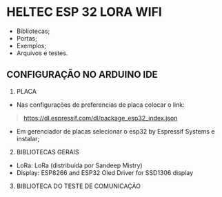 # HELTEC ESP 32 LORA WIFI
* Bibliotecas;
* Portas;
* Exemplos;
* Arquivos e testes.

## CONFIGURAÇÃO NO ARDUINO IDE
1. PLACA
* Nas configurações de preferencias de placa colocar o link: 
> https://dl.espressif.com/dl/package_esp32_index.json
* Em gerenciador de placas selecionar o esp32 by Espressif Systems e instalar;

2. BIBLIOTECAS GERAIS
* LoRa: LoRa (distribuída por Sandeep Mistry)
* Display: ESP8266 and ESP32 Oled Driver for SSD1306 display

3. BIBLIOTECA DO TESTE DE COMUNICAÇÃO